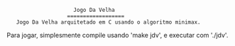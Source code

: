 
                         Jogo Da Velha
                       ==================
       Jogo Da Velha arquitetado em C usando o algoritmo minimax.
Para jogar, simplesmente compile usando 'make jdv', e executar com './jdv'.


